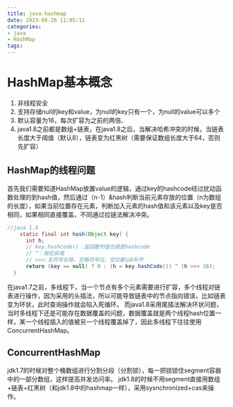 ```yaml
---
title: java-hashmap
date: 2023-06-26 11:05:11
categories:
- java
- HashMap
tags:
---
```


# HashMap基本概念
1. 非线程安全
2. 支持存储null的key和value，为null的key只有一个，为null的value可以多个
3. 默认容量为16，每次扩容为之前的两倍、
4. java1.8之前都是数组+链表，在java1.8之后，当解决哈希冲突的时候，当链表长度大于阈值（默认8），链表变为红黑树（需要保证数组长度大于64，否则先扩容）

## HashMap的线程问题
首先我们需要知道HashMap放置value的逻辑，通过key的hashcode经过扰动函数处理的到hash值，然后通过（n-1）&hash判断当前元素存放的位置（n为数组的长度），如果当前位置存在元素，判断加入元素的hash值和该元素以及key是否相同，如果相同直接覆盖，不同通过拉链法解决冲突。
```java
//java 1.8
    static final int hash(Object key) {
      int h;
      // key.hashCode()：返回散列值也就是hashcode
      // ^：按位异或
      // >>>:无符号右移，忽略符号位，空位都以0补齐
      return (key == null) ? 0 : (h = key.hashCode()) ^ (h >>> 16);
  }
```

在java1.7之前，多线程下，当一个节点有多个元素需要进行扩容，多个线程对链表进行操作，因为采用的头插法，所以可能导致链表中的节点指向错误，比如链表变为环状，此时查询操作就会陷入死循环。
而java1.8采用尾插法解决环状问题，当时多线程下还是可能存在数据覆盖的问题，数据覆盖就是两个线程hash位置一样，某一个线程插入的值被另一个线程覆盖掉了，因此多线程下往往使用ConcurrentHashMap。

## ConcurrentHashMap
jdk1.7的时候对整个桶数组进行分割分段（分割锁），每一把锁锁住segment容器中的一部分数组，这样提高并发访问率。
jdk1.8的时候不用segment直接用数组+链表+红黑树（和jdk1.8中的hashmap一样），采用sysnchronized+cas来操作。